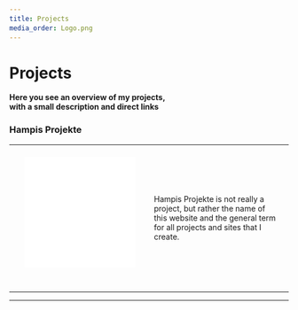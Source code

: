```yaml
---
title: Projects
media_order: Logo.png
---
```


# Projects
**Here you see an overview of my projects,<br/>with a small description and direct links**

### Hampis Projekte

| | | |
|-|-|-|
| ![](HampisProjekte.png) <br/> &nbsp; | Hampis Projekte is not really a project, but rather the name of this website and the general term for all projects and sites that I create. |

---

<style>
img {
    max-width: 200px;
    height: auto;
    margin: 20px;
}
</style>